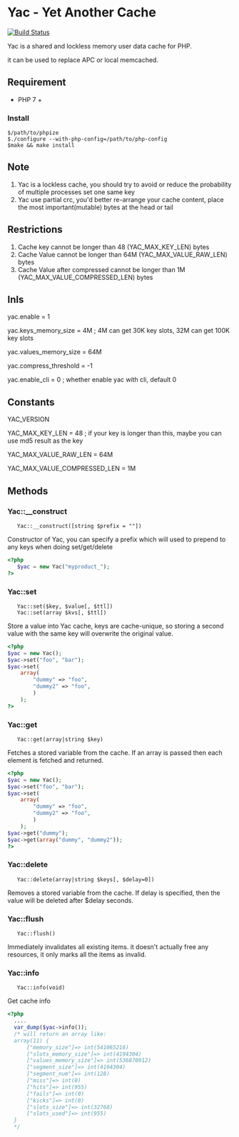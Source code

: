 # Yac - Yet Another Cache
[![Build Status](https://secure.travis-ci.org/laruence/yac.png)](http://travis-ci.org/laruence/yac)

Yac is a shared and lockless memory user data cache for PHP.

it can be used to replace APC or local memcached.

## Requirement

- PHP 7 +

### Install

```
$/path/to/phpize
$./configure --with-php-config=/path/to/php-config
$make && make install
```

## Note

1.  Yac is a lockless cache, you should try to avoid or reduce the probability of multiple processes set one same key
2.  Yac use partial crc, you'd better re-arrange your cache content, place the most important(mutable) bytes at the head or tail

## Restrictions

1.  Cache key cannot be longer than 48 (YAC_MAX_KEY_LEN) bytes
2.  Cache Value cannot be longer than 64M (YAC_MAX_VALUE_RAW_LEN) bytes
3.  Cache Value after compressed cannot be longer than 1M (YAC_MAX_VALUE_COMPRESSED_LEN) bytes

## InIs

yac.enable = 1

yac.keys_memory_size = 4M ; 4M can get 30K key slots, 32M can get 100K key slots

yac.values_memory_size = 64M

yac.compress_threshold = -1

yac.enable_cli = 0 ; whether enable yac with cli, default 0

## Constants

YAC_VERSION

YAC_MAX_KEY_LEN = 48 ; if your key is longer than this, maybe you can use md5 result as the key

YAC_MAX_VALUE_RAW_LEN = 64M

YAC_MAX_VALUE_COMPRESSED_LEN = 1M

## Methods

### Yac::\_\_construct

```
   Yac::__construct([string $prefix = ""])
```

Constructor of Yac, you can specify a prefix which will used to prepend to any keys when doing set/get/delete

```php
<?php
   $yac = new Yac("myproduct_");
?>
```

### Yac::set

```
   Yac::set($key, $value[, $ttl])
   Yac::set(array $kvs[, $ttl])
```

Store a value into Yac cache, keys are cache-unique, so storing a second value with the same key will overwrite the original value.

```php
<?php
$yac = new Yac();
$yac->set("foo", "bar");
$yac->set(
    array(
        "dummy" => "foo",
        "dummy2" => "foo",
        )
    );
?>
```

### Yac::get

```
   Yac::get(array|string $key)
```

Fetches a stored variable from the cache. If an array is passed then each element is fetched and returned.

```php
<?php
$yac = new Yac();
$yac->set("foo", "bar");
$yac->set(
    array(
        "dummy" => "foo",
        "dummy2" => "foo",
        )
    );
$yac->get("dummy");
$yac->get(array("dummy", "dummy2"));
?>
```

### Yac::delete

```
   Yac::delete(array|string $keys[, $delay=0])
```

Removes a stored variable from the cache. If delay is specified, then the value will be deleted after \$delay seconds.

### Yac::flush

```
   Yac::flush()
```

Immediately invalidates all existing items. it doesn't actually free any resources, it only marks all the items as invalid.

### Yac::info

```
   Yac::info(void)
```

Get cache info

```php
<?php
  ....
  var_dump($yac->info());
  /* will return an array like:
  array(11) {
      ["memory_size"]=> int(541065216)
      ["slots_memory_size"]=> int(4194304)
      ["values_memory_size"]=> int(536870912)
      ["segment_size"]=> int(4194304)
      ["segment_num"]=> int(128)
      ["miss"]=> int(0)
      ["hits"]=> int(955)
      ["fails"]=> int(0)
      ["kicks"]=> int(0)
      ["slots_size"]=> int(32768)
      ["slots_used"]=> int(955)
  }
  */
```
